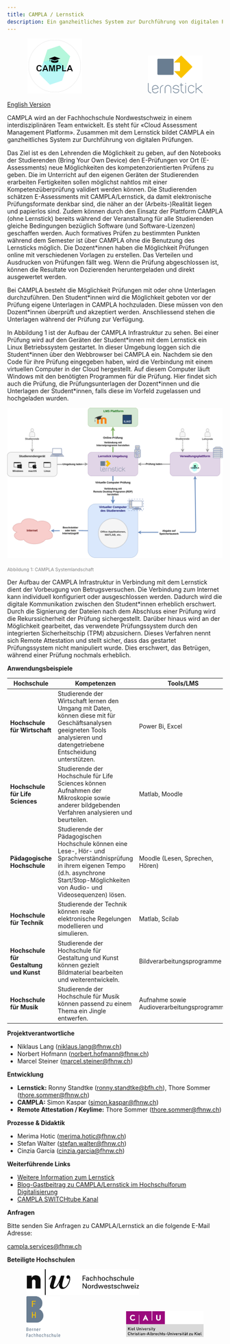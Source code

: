 ```yaml
---
title: CAMPLA / Lernstick
description: Ein ganzheitliches System zur Durchführung von digitalen Prüfungen
---
```

 <p align="center">
  <img src="/assets/images/logo-trans-128x128.png" style="margin-right:150px;"/>
  <img src="/assets/images/lernstick_logo.svg" width="128"/>
</p>

[English Version](/en.md)

CAMPLA wird an der Fachhochschule Nordwestschweiz in einem interdisziplinären Team entwickelt. Es steht für «Cloud Assessment Management Platform».  Zusammen mit dem Lernstick bildet CAMPLA ein ganzheitliches System zur Durchführung von digitalen Prüfungen. 

Das Ziel ist es den Lehrenden die Möglichkeit zu geben, auf den Notebooks der Studierenden (Bring Your Own Device) den E-Prüfungen vor Ort (E-Assessments) neue Möglichkeiten des kompetenzorientierten Prüfens zu geben. Die im Unterricht auf den eigenen Geräten der Studierenden erarbeiten Fertigkeiten sollen möglichst nahtlos mit einer Kompetenzüberprüfung validiert werden können.  Die Studierenden schätzen E-Assessments mit CAMPLA/Lernstick, da damit elektronische Prüfungsformate denkbar sind, die näher an der (Arbeits-)Realität liegen und papierlos sind. Zudem können durch den Einsatz der Plattform CAMPLA (ohne Lernstick) bereits während der Veranstaltung für alle Studierenden gleiche Bedingungen bezüglich Software (und Software-Lizenzen) geschaffen werden. Auch formatives Prüfen zu bestimmten Punkten während dem Semester ist über CAMPLA ohne die Benutzung des Lernsticks möglich. Die Dozent\*innen haben die Möglichkeit Prüfungen online mit verschiedenen Vorlagen zu erstellen. Das Verteilen und Ausdrucken von Prüfungen fällt weg. Wenn die Prüfung abgeschlossen ist, können die Resultate von Dozierenden heruntergeladen und direkt ausgewertet werden. 

Bei CAMPLA besteht die Möglichkeit Prüfungen mit oder ohne Unterlagen durchzuführen. Den Student\*innen wird die Möglichkeit geboten vor der Prüfung eigene Unterlagen in CAMPLA hochzuladen. Diese müssen von den Dozent\*innen überprüft und akzeptiert werden. Anschliessend stehen die Unterlagen während der Prüfung zur Verfügung. 

In Abbildung 1 ist der Aufbau der CAMPLA Infrastruktur zu sehen. Bei einer Prüfung wird auf den Geräten der Student\*innen mit dem Lernstick ein Linux Betriebssystem gestartet. In dieser Umgebung loggen sich die Student\*innen über den Webbrowser bei CAMPLA ein. Nachdem sie den Code für ihre Prüfung eingegeben haben, wird die Verbindung mit einem virtuellen Computer in der Cloud hergestellt. Auf diesem Computer läuft Windows mit den benötigten Programmen für die Prüfung. Hier findet sich auch die Prüfung, die Prüfungsunterlagen der Dozent\*innen und die Unterlagen der Student\*innen, falls diese im Vorfeld zugelassen und hochgeladen wurden. 

![Abbildung 1: CAMPLA Systemlandschaft](/assets/images/studentExaminationSetupDeutsch.png)

<span style="font-size: 8pt;color: gray">Abbildung 1: CAMPLA Systemlandschaft</span>

Der Aufbau der CAMPLA Infrastruktur in Verbindung mit dem Lernstick dient der Vorbeugung von Betrugsversuchen. Die Verbindung zum Internet kann individuell konfiguriert oder ausgeschlossen werden. Dadurch wird die digitale Kommunikation zwischen den Student\*innen erheblich erschwert. Durch die Signierung der Dateien nach dem Abschluss einer Prüfung wird die Rekurssicherheit der Prüfung sichergestellt. Darüber hinaus wird an der Möglichkeit gearbeitet, das verwendete Prüfungssystem durch den integrierten Sicherheitschip (TPM) abzusichern. Dieses Verfahren nennt sich Remote Attestation und stellt sicher, dass das gestartet Prüfungssystem nicht manipuliert wurde. Dies erschwert, das Betrügen, während einer Prüfung nochmals erheblich.

**Anwendungsbeispiele**

| Hochschule | Kompetenzen | Tools/LMS | Status |
| ---------- | ------------ | --------- | ----- |
| **Hochschule für Wirtschaft** |Studierende der Wirtschaft lernen den Umgang mit Daten, können diese mit für Geschäftsanalysen geeigneten Tools analysieren und datengetriebene Entscheidung unterstützen. | Power Bi, Excel | Bereits mit CAMPLA/Lernstick durchgeführt |
| **Hochschule für Life Sciences** | Studierende der Hochschule für Life Sciences können Aufnahmen der Mikroskopie sowie anderer bildgebenden Verfahren analysieren und beurteilen. | Matlab, Moodle | Bereits mit CAMPLA/Lernstick durchgeführt |
| **Pädagogische Hochschule** | Studierende der Pädagogischen Hochschule können eine Lese-, Hör- und Sprachverständnisprüfung in ihrem eigenen Tempo (d.h. asynchrone Start/Stop-Möglichkeiten von Audio- und Videosequenzen) lösen. | Moodle (Lesen, Sprechen, Hören) | Bereits mit CAMPLA/Lernstick durchgeführt |
| **Hochschule für Technik** | Studierende der Technik können reale elektronische Regelungen modellieren und simulieren. | Matlab, Scilab | Bereits mit CAMPLA/Lernstick durchgeführt |
| **Hochschule für Gestaltung und Kunst** | Studierende der Hochschule für Gestaltung und Kunst können gezielt Bildmaterial bearbeiten und weiterentwickeln. | Bildverarbeitungsprogramme | dee für Durchführung mit CAMPLA/Lernstick |
| **Hochschule für Musik** | Studierende der Hochschule für Musik können passend zu einem Thema ein Jingle entwerfen. | Aufnahme sowie Audioverarbeitungsprogramme | Idee für Durchführung mit CAMPLA/Lernstick |

**Projektverantwortliche**
- Niklaus Lang (niklaus.lang@fhnw.ch)
- Norbert Hofmann (norbert.hofmann@fhnw.ch)
- Marcel Steiner (marcel.steiner@fhnw.ch)

**Entwicklung**
- **Lernstick:** Ronny Standtke (ronny.standtke@bfh.ch), Thore Sommer (thore.sommer@fhnw.ch)
- **CAMPLA:** Simon Kaspar (simon.kaspar@fhnw.ch)
- **Remote Attestation / Keylime:** Thore Sommer (thore.sommer@fhnw.ch)

**Prozesse & Didaktik**
- Merima Hotic (merima.hotic@fhnw.ch)
- Stefan Walter (stefan.walter@fhnw.ch)
- Cinzia Garcia (cinzia.garcia@fhnw.ch)

**Weiterführende Links**
- [Weitere Information zum Lernstick](https://www.lernstick.ch)
- [Blog-Gastbeitrag zu CAMPLA/Lernstick im Hochschulforum Digitalisierung](https://hochschulforumdigitalisierung.de/de/blog/campla-lernstick)
- [CAMPLA SWITCHtube Kanal](https://tube.switch.ch/channels/65fa27a6)

**Anfragen**

Bitte senden Sie Anfragen zu CAMPLA/Lernstick an die folgende E-Mail Adresse:

[campla.services@fhnw.ch](mailto:campla.services@fhnw.ch)

**Beteiligte Hochschulen**

 <p align="center">
  <img src="/assets/images/logo-fhnw.jpg" style="margin-right:150px;" height="60" />
  <img src="/assets/images/logo-bfh.png" style="margin-right:150px;" height="95"/>
  <img src="/assets/images/logo-uni-kiel.png" height="60"/>
</p>

